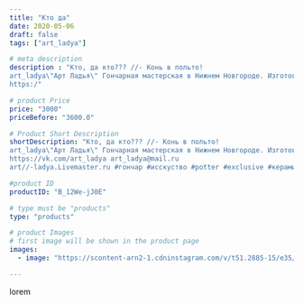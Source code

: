 ```yaml
---
title: "Кто да"
date: 2020-05-06
draft: false
tags: ["art_ladya"]

# meta description
description : "Кто, да кто??? //- Конь в польто! 
art_ladya\"Арт Ладья\" Гончарная мастерская в Нижнем Новгороде. Изготовление керамики и мастер//-классы по обучению. 
https:/"

# product Price
price: "3000"
priceBefore: "3600.0"

# Product Short Description
shortDescription: "Кто, да кто??? //- Конь в польто! 
art_ladya\"Арт Ладья\" Гончарная мастерская в Нижнем Новгороде. Изготовление керамики и мастер//-классы по обучению. 
https://vk.com/art_ladya art_ladya@mail.ru 
art//-ladya.Livemaster.ru #гончар #исскуство #potter #exclusive #керамикаручнаяработа #керамиканазаказ #handmade #керамика #эксклюзивнаякерамика #painter #decor #ceramicar #nntoday #claygoods #конь #earthenware #ceramic #коньвпольто #нэцкэ #глиняныефигурки #magic #ezoteric #ceramicart #сказка #фигурки #clay #авторскаякерамика"

#product ID
productID: "B_12We-jJ0E"

# type must be "products"
type: "products"

# product Images
# first image will be shown in the product page
images:
  - image: "https://scontent-arn2-1.cdninstagram.com/v/t51.2885-15/e35/96011439_856158534895186_1721818779299981963_n.jpg?tp=1&_nc_ht=scontent-arn2-1.cdninstagram.com&_nc_cat=110&_nc_ohc=Y-a376setrYAX9LuHnz&ccb=7-4&oh=c33ae4591658f6abedf00fbfb07e10cf&oe=60852B92&_nc_sid=86f79a&ig_cache_key=MjMwMjk4NTgyNDA3MTYyMTg5Mg%3D%3D.2-ccb7-4"

---
```

lorem
